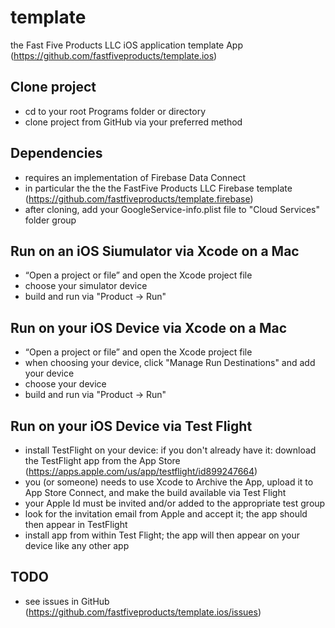 # template
the Fast Five Products LLC iOS application template App
(https://github.com/fastfiveproducts/template.ios)

##  Clone project
- cd to your root Programs folder or directory
- clone project from GitHub via your preferred method

##  Dependencies
- requires an implementation of Firebase Data Connect
- in particular the the the FastFive Products LLC Firebase template (https://github.com/fastfiveproducts/template.firebase)
- after cloning, add your GoogleService-info.plist file to "Cloud Services" folder group

##  Run on an iOS Siumulator via Xcode on a Mac
- “Open a project or file” and open the Xcode project file
- choose your simulator device
- build and run via "Product -> Run"

##  Run on your iOS Device via Xcode on a Mac
- “Open a project or file” and open the Xcode project file
- when choosing your device, click "Manage Run Destinations" and add your device
- choose your device
- build and run via "Product -> Run"

##  Run on your iOS Device via Test Flight
- install TestFlight on your device: if you don't already have it:
        download the TestFlight app from the App Store (https://apps.apple.com/us/app/testflight/id899247664)
- you (or someone) needs to use Xcode to Archive the App, upload it to App Store Connect,
        and make the build available via Test Flight
- your Apple Id must be invited and/or added to the appropriate test group
- look for the invitation email from Apple and accept it; the app should then appear in TestFlight
- install app from within Test Flight; the app will then appear on your device like any other app

##  TODO
- see issues in GitHub (https://github.com/fastfiveproducts/template.ios/issues)
